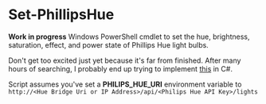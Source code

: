 # Set-PhillipsHue
**Work in progress** Windows PowerShell cmdlet to set the hue, brightness, saturation, effect, and power state of Phillips Hue light bulbs.  
  
Don't get too excited just yet because it's far from finished. After many hours of searching, I probably end up trying to implement [this](https://github.com/nstevens1040/Set-PhillipsHue/edit/main/README.md) in C#.  

Script assumes you've set a **PHILIPS_HUE_URI** environment variable to ```http://<Hue Bridge Uri or IP Address>/api/<Philips Hue API Key>/lights```  
